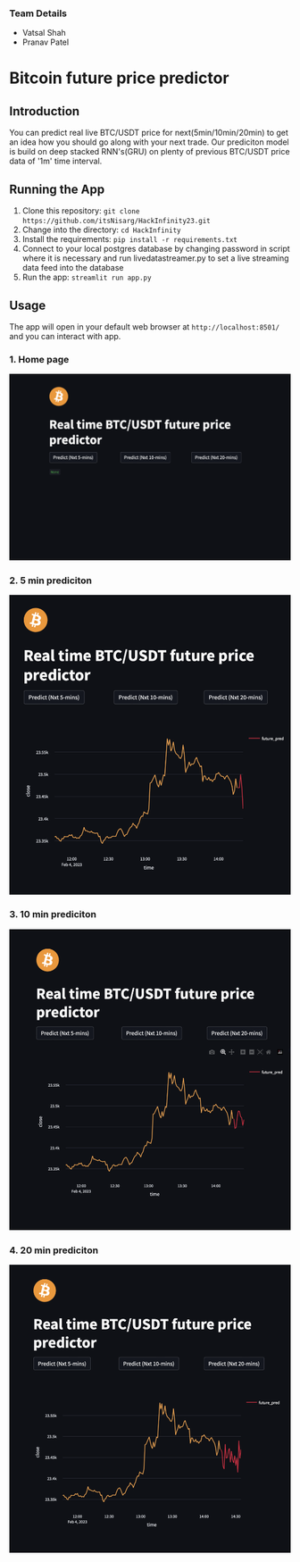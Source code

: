 ### Team Details
* Vatsal Shah
* Pranav Patel

# Bitcoin future price predictor

## Introduction
You can predict real live BTC/USDT price for next(5min/10min/20min) to get an idea how you should go along with your next trade. Our prediciton model
is build on deep stacked RNN's(GRU) on plenty of previous BTC/USDT price data of '1m' time interval.

## Running the App
1. Clone this repository: `git clone https://github.com/itsNisarg/HackInfinity23.git`
2. Change into the directory: `cd HackInfinity`
3. Install the requirements: `pip install -r requirements.txt`
4. Connect to your local postgres database by changing password in script where it is necessary and run livedatastreamer.py to set a live streaming data feed into the database 
5. Run the app: `streamlit run app.py`

## Usage
The app will open in your default web browser at `http://localhost:8501/` and you can interact with app.

### 1. Home page
![Home page](Home.png)

### 2. 5 min prediciton 
![5 min prediction](five.png)

### 3. 10 min prediciton 
![10 min prediciton ](ten.png)

### 4. 20 min prediciton 
![20 min prediciton ](twenty.png)

